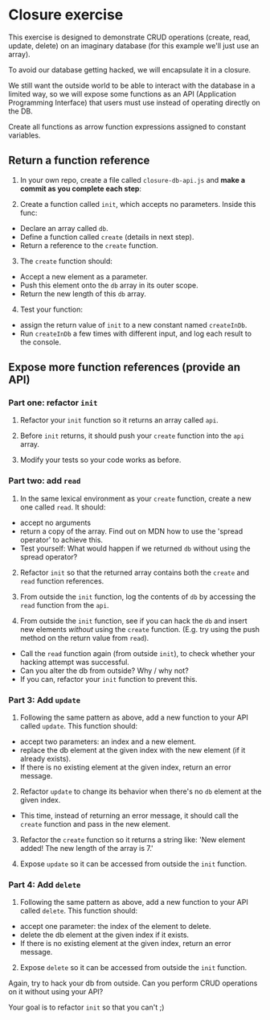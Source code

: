 # Closure exercise

This exercise is designed to demonstrate CRUD operations (create, read, update, delete) on an imaginary database (for this example we'll just use an array).

To avoid our database getting hacked, we will encapsulate it in a closure.

We still want the outside world to be able to interact with the database in a limited way, so we will expose some functions as an API (Application Programming Interface) that users must use instead of operating directly on the DB.

Create all functions as arrow function expressions assigned to constant variables.

## Return a function reference

1. In your own repo, create a file called `closure-db-api.js` and **make a commit as you complete each step**:

2. Create a function called `init`, which accepts no parameters. Inside this func:
  - Declare an array called `db`.
  - Define a function called `create` (details in next step).
  - Return a reference to the `create` function.

3. The `create` function should:
  - Accept a new element as a parameter.
  - Push this element onto the `db` array in its outer scope.
  - Return the new length of this `db` array.

4. Test your function:
- assign the return value of `init` to a new constant named `createInDb`.
- Run `createInDb` a few times with different input, and log each result to the console.

## Expose more function references (provide an API)

### Part one: refactor `init`

1. Refactor your `init` function so it returns an array called `api`.

2. Before `init` returns, it should push your `create` function into the `api` array.

3. Modify your tests so your code works as before.

### Part two: add `read`

1. In the same lexical environment as your `create` function, create a new one called `read`. It should:
  - accept no arguments
  - return a copy of the array. Find out on MDN how to use the 'spread operator' to achieve this.
  - Test yourself: What would happen if we returned `db` without using the spread operator?

2. Refactor `init` so that the returned array contains both the `create` and `read` function references.
  
3. From outside the `init` function, log the contents of `db` by accessing the `read` function from the `api`.

4. From outside the `init` function, see if you can hack the `db` and insert new elements _without_ using the `create` function. (E.g. try using the push method on the return value from `read`).
  - Call the `read` function again (from outside `init`), to check whether your hacking attempt was successful.
  - Can you alter the db from outside? Why / why not?
  - If you can, refactor your `init` function to prevent this.

### Part 3: Add `update`

1. Following the same pattern as above, add a new function to your API called `update`. This function should:
  - accept two parameters: an index and a new element.
  - replace the db element at the given index with the new element (if it already exists).
  - If there is no existing element at the given index, return an error message.

2. Refactor `update` to change its behavior when there's no `db` element at the given index.
- This time, instead of returning an error message, it should call the `create` function and pass in the new element. 

3. Refactor the `create` function so it returns a string like: 'New element added! The new length of the array is 7.'

4. Expose `update` so it can be accessed from outside the `init` function.

### Part 4: Add `delete`

1. Following the same pattern as above, add a new function to your API called `delete`. This function should:
  - accept one parameter: the index of the element to delete.
  - delete the db element at the given index if it exists.
  - If there is no existing element at the given index, return an error message.

2. Expose `delete` so it can be accessed from outside the `init` function.

Again, try to hack your db from outside. Can you perform CRUD operations on it without using your API?

Your goal is to refactor `init` so that you can't ;)


